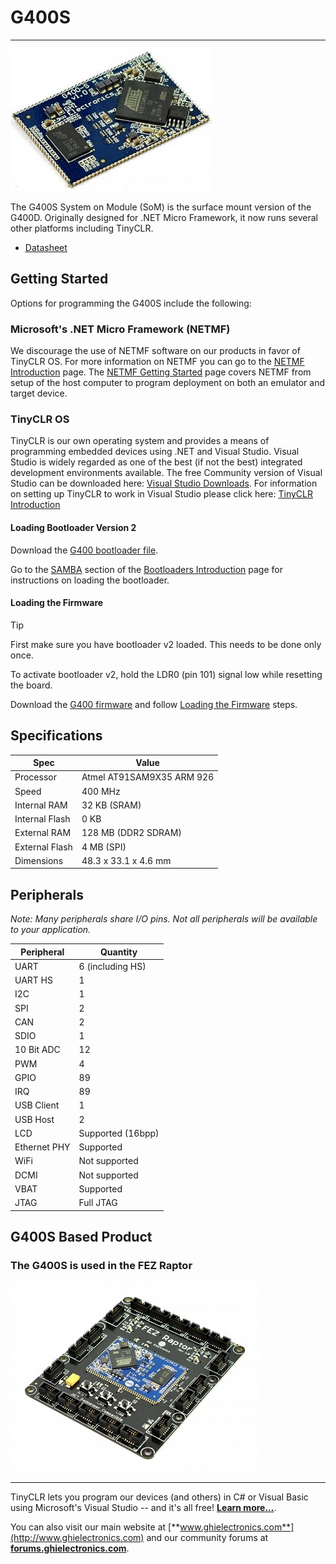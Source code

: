 # G400S
---

![G400S](images/g400s-noborder.jpg)

The G400S System on Module (SoM) is the surface mount version of the G400D.  Originally designed for .NET Micro Framework, it now runs several other platforms including TinyCLR.

* [Datasheet](http://files.ghielectronics.com/downloads/Documents/Datasheets/G400S%20and%20G400D%20Datasheet.pdf)

## Getting Started

Options for programming the G400S include the following:

### Microsoft's .NET Micro Framework (NETMF)
We discourage the use of NETMF software on our products in favor of TinyCLR OS. For more information on NETMF you can go to the [NETMF Introduction](../../software/netmf/intro.md) page.  The [NETMF Getting Started](../../software/netmf/getting-started.md) page covers NETMF from setup of the host computer to program deployment on both an emulator and target device.

### TinyCLR OS
TinyCLR is our own operating system and provides a means of programming embedded devices using .NET and Visual Studio.  Visual Studio is widely regarded as one of the best (if not the best) integrated development environments available.  The free Community version of Visual Studio can be downloaded here:  [Visual Studio Downloads](https://www.visualstudio.com/downloads/).  For information on setting up TinyCLR to work in Visual Studio please click here:  [TinyCLR Introduction](../../software/tinyclr/intro.md)

#### Loading Bootloader Version 2
Download the [G400 bootloader file](../../software/tinyclr/loaders/ghi-bootloader.md#g400).

Go to the [SAMBA](../../software/tinyclr/loaders/intro.md#sam-ba-bootloader) section of the [Bootloaders Introduction](../../software/tinyclr/loaders/intro.md) page for instructions on loading the bootloader.

#### Loading the Firmware

> [!Tip]
> First make sure you have bootloader v2 loaded. This needs to be done only once.

To activate bootloader v2, hold the LDR0 (pin 101) signal low while resetting the board.

Download the [G400 firmware](../../software/tinyclr/downloads.md#g400) and follow [Loading the Firmware](../../software/tinyclr/loaders/ghi-bootloader.md#loading-the-firmware) steps.
## Specifications

| Spec           | Value                     |
|----------------|---------------------------|
| Processor      | Atmel AT91SAM9X35 ARM 926 |
| Speed          | 400 MHz                   |
| Internal RAM   | 32 KB (SRAM)              |
| Internal Flash | 0 KB                      |
| External RAM   | 128 MB (DDR2 SDRAM)       |
| External Flash | 4 MB (SPI)                |
| Dimensions     | 48.3 x 33.1 x 4.6 mm      |

## Peripherals

*Note:  Many peripherals share I/O pins.  Not all peripherals will be available to your application.*

| Peripheral     | Quantity          |
|----------------|-------------------|
| UART           | 6 (including HS)  |
| UART HS        | 1                 |
| I2C            | 1                 |
| SPI            | 2                 |
| CAN            | 2                 |
| SDIO           | 1                 |
| 10 Bit ADC     | 12                |
| PWM            | 4                 |
| GPIO           | 89                |
| IRQ            | 89                |
| USB Client     | 1                 |
| USB Host       | 2                 |
| LCD            | Supported (16bpp) |
| Ethernet PHY   | Supported         |
| WiFi           | Not supported     |
| DCMI           | Not supported     |
| VBAT           | Supported         |
| JTAG           | Full JTAG         |



## G400S Based Product

### The G400S is used in the FEZ Raptor

[![FEZ Raptor](images/fez-raptor.jpg)](http://old.ghielectronics.com/catalog/product/499)
 
***

TinyCLR lets you program our devices (and others) in C# or Visual Basic using Microsoft's Visual Studio -- and it's all free!  [**Learn more...**](../../software/tinyclr/intro.md).

You can also visit our main website at [**www.ghielectronics.com**](http://www.ghielectronics.com) and our community forums at [**forums.ghielectronics.com**](https://forums.ghielectronics.com/).